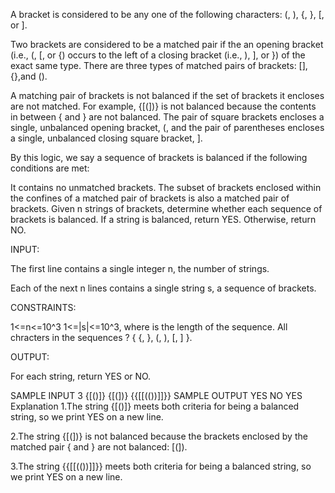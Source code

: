 A bracket is considered to be any one of the following characters: (, ), {, }, [, or ].

Two brackets are considered to be a matched pair if the an opening bracket (i.e., (, [, or {) occurs to the left of a closing bracket (i.e., ), ], or }) of the exact same type. There are three types of matched pairs of brackets: [], {},and ().

A matching pair of brackets is not balanced if the set of brackets it encloses are not matched. For example, {[(])} is not balanced because the contents in between { and } are not balanced. The pair of square brackets encloses a single, unbalanced opening bracket, (, and the pair of parentheses encloses a single, unbalanced closing square bracket, ].

By this logic, we say a sequence of brackets is balanced if the following conditions are met:

It contains no unmatched brackets.
The subset of brackets enclosed within the confines of a matched pair of brackets is also a matched pair of brackets.
Given n strings of brackets, determine whether each sequence of 
brackets is balanced. If a string is balanced, return YES. Otherwise, return NO.


INPUT:

The first line contains a single integer n, the number of strings. 

Each of the next n lines contains a single string s, a sequence of brackets.

CONSTRAINTS:

1<=n<=10^3
1<=|s|<=10^3, where  is the length of the sequence.
All chracters in the sequences ? { {, }, (, ), [, ] }.

OUTPUT:

For each string, return YES or NO.
 

SAMPLE INPUT 
3
{[()]}
{[(])}
{{[[(())]]}}
SAMPLE OUTPUT 
YES
NO
YES
Explanation
1.The string {[()]} meets both criteria for being a balanced string, so we print YES on a new line.

2.The string {[(])} is not balanced because the brackets enclosed by the matched pair { and } are not balanced: [(]).

3.The string {{[[(())]]}} meets both criteria for being a balanced string, so we print YES on a new line.

